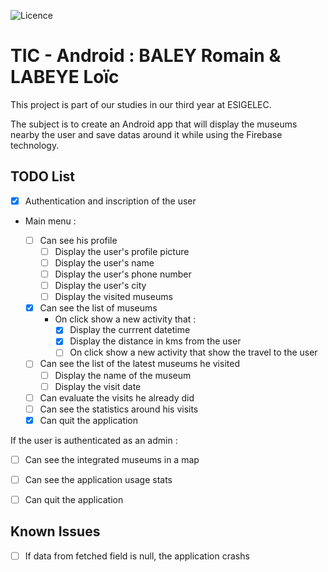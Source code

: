 ![Licence](https://img.shields.io/bower/l/bootstrap)

# TIC - Android :  BALEY Romain & LABEYE Loïc

This project is part of our studies in our third year at ESIGELEC.

The subject is to create an Android app that will display the museums nearby the user and save datas around it while using the Firebase technology.

## TODO List

- [x] Authentication and inscription of the user

- Main menu :

	- [ ] Can see his profile
		- [ ] Display the user's profile picture
		- [ ] Display the user's name
		- [ ] Display the user's phone number
		- [ ] Display the user's city
		- [ ] Display the visited museums

	- [x] Can see the list of museums
		- On click show a new activity that :
			- [x] Display the currrent datetime
			- [x] Display the distance in kms from the user
			- [ ] On click show a new activity that show the travel to the user
	- [ ] Can see the list of the latest museums he visited
		- [ ] Display the name of the museum
		- [ ] Display the visit date
	- [ ] Can evaluate the visits he already did
	- [ ] Can see the statistics around his visits
	- [x] Can quit the application

If the user is authenticated as an admin :

- [ ] Can see the integrated museums in a map

- [ ] Can see the application usage stats

- [ ] Can quit the application

## Known Issues

- [ ] If data from fetched field is null, the application crashs
